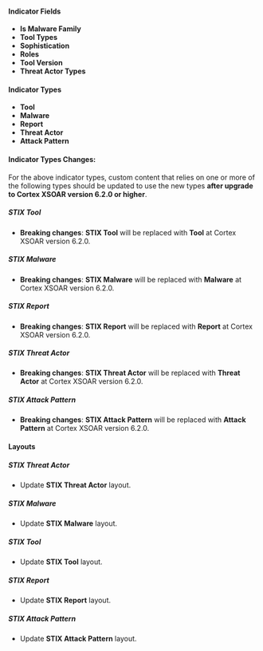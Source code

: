 #### Indicator Fields
- **Is Malware Family**
- **Tool Types**
- **Sophistication**
- **Roles**
- **Tool Version**
- **Threat Actor Types**

#### Indicator Types
- **Tool**
- **Malware**
- **Report**
- **Threat Actor**
- **Attack Pattern**

#### Indicator Types Changes:
For the above indicator types, custom content that relies on one or more of the following types should be updated to use the new types **after upgrade to Cortex XSOAR version 6.2.0 or higher**.
##### STIX Tool
- **Breaking changes**: **STIX Tool** will be replaced with **Tool** at Cortex XSOAR version 6.2.0.
##### STIX Malware
- **Breaking changes**: **STIX Malware** will be replaced with **Malware** at Cortex XSOAR version 6.2.0.
##### STIX Report
- **Breaking changes**: **STIX Report** will be replaced with **Report** at Cortex XSOAR version 6.2.0.
##### STIX Threat Actor
- **Breaking changes**: **STIX Threat Actor** will be replaced with **Threat Actor** at Cortex XSOAR version 6.2.0.
##### STIX Attack Pattern
- **Breaking changes**: **STIX Attack Pattern** will be replaced with **Attack Pattern** at Cortex XSOAR version 6.2.0.

#### Layouts
##### STIX Threat Actor
- Update **STIX Threat Actor** layout.
##### STIX Malware
- Update **STIX Malware** layout.
##### STIX Tool
- Update **STIX Tool** layout.
##### STIX Report
- Update **STIX Report** layout.
##### STIX Attack Pattern
- Update **STIX Attack Pattern** layout.
